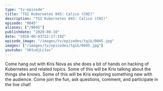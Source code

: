 ```yaml
---
type: "tv-episode"
title: "TGI Kubernetes 045: Calico (CNI)"
description: "TGI Kubernetes 045: Calico (CNI)"
episode: "0045"
aliases: ["/0045"]
publishdate: "2020-08-10"
date: "2018-08-03T22:17:19Z"
episode_image: "/images/tv/episodes/tgik/0045.jpg"
images: ["/images/tv/episodes/tgik/0045.jpg"]
youtube: "VKtudjLc1oc"
---
```


Come hang out with Kris Nova as she does a bit of hands on hacking of Kubernetes and related topics. Some of this will be Kris talking about the things she knows. Some of this will be Kris exploring something new with the audience. Come join the fun, ask questions, comment, and participate in the live chat!

